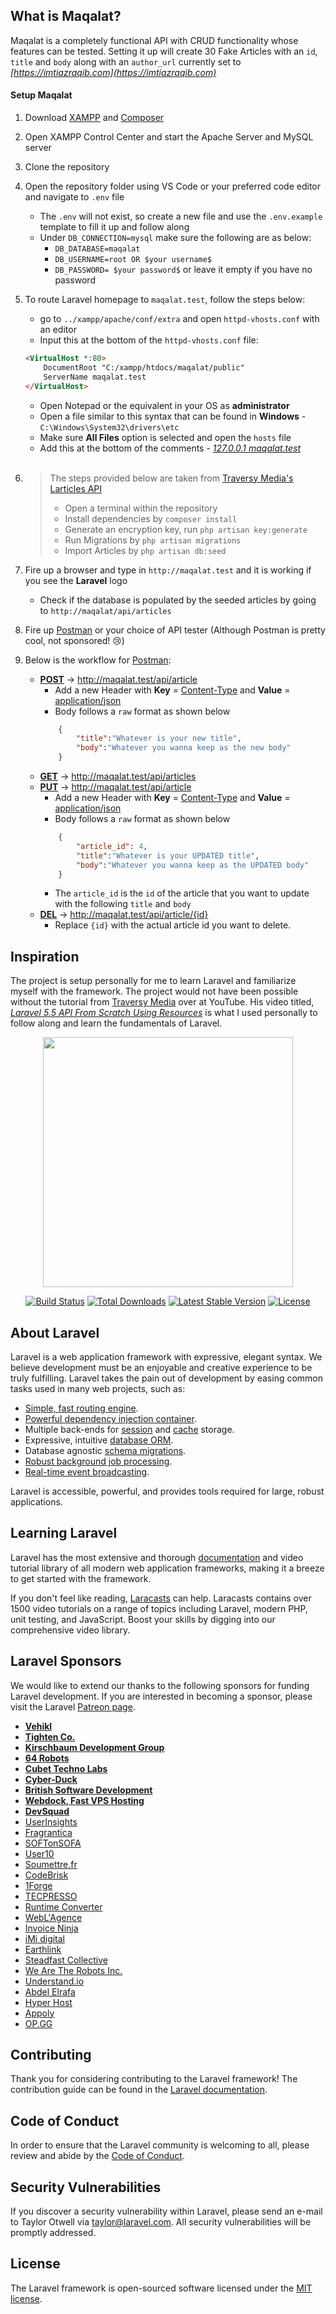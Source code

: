 ## What is Maqalat?
Maqalat is a completely functional API with CRUD functionality whose features can be tested. Setting it up will create 30 Fake Articles with an `id`, `title` and `body` along with an `author_url` currently set to *[https://imtiazraqib.com](https://imtiazraqib.com)*

#### Setup Maqalat
1. Download [XAMPP](https://www.apachefriends.org/index.html) and [Composer](https://getcomposer.org/)
2. Open XAMPP Control Center and start the Apache Server and MySQL server
3. Clone the repository
4. Open the repository folder using VS Code or your preferred code editor and navigate to `.env` file
    - The `.env` will not exist, so create a new file and use the `.env.example` template to fill it up and follow along
    - Under `DB_CONNECTION=mysql` make sure the following are as below:
        - `DB_DATABASE=maqalat`
        - `DB_USERNAME=root OR $your username$`
        - `DB_PASSWORD= $your password$` or leave it empty if you have no password
5. To route Laravel homepage to `maqalat.test`, follow the steps below:
    * go to `../xampp/apache/conf/extra` and open `httpd-vhosts.conf` with an editor
    * Input this at the bottom of the `httpd-vhosts.conf` file:
    ``` html
    <VirtualHost *:80>
        DocumentRoot "C:/xampp/htdocs/maqalat/public"
        ServerName maqalat.test
    </VirtualHost>
    ```
    * Open Notepad or the equivalent in your OS as **administrator**
    * Open a file similar to this syntax that can be found in **Windows** - `C:\Windows\System32\drivers\etc`
    * Make sure **All Files** option is selected and open the `hosts` file
    * Add this at the bottom of the comments - *[127.0.0.1 maqalat.test]()*
    <br>
    
6.   > The steps provided below are taken from [Traversy Media's Larticles API](https://github.com/bradtraversy/larticles_api)
        > * Open a terminal within the repository
        > * Install dependencies by `composer install`
        > * Generate an encryption key, run `php artisan key:generate`
        > * Run Migrations by `php artisan migrations`
        > * Import Articles by `php artisan db:seed`        
7. Fire up a browser and type in `http://maqalat.test` and it is working if you see the **Laravel** logo
    - Check if the database is populated by the seeded articles by going to `http://maqalat/api/articles`
8. Fire up [Postman](https://www.getpostman.com/downloads/) or your choice of API tester (Although Postman is pretty cool, not sponsored! 😢)

9. Below is the workflow for [Postman](https://www.getpostman.com/downloads/):
    - **[POST]()**  -> http://maqalat.test/api/article
        - Add a new Header with **Key** = [Content-Type]() and **Value** = [application/json]()
        - Body follows a `raw` format as shown below
        ```json
            {
                "title":"Whatever is your new title",
                "body":"Whatever you wanna keep as the new body"
            }
        ```
    - **[GET]()**   -> http://maqalat.test/api/articles
    - **[PUT]()**   -> http://maqalat.test/api/article
        - Add a new Header with **Key** = [Content-Type]() and **Value** = [application/json]()
        - Body follows a `raw` format as shown below
        ```json
            {
                "article_id": 4,
                "title":"Whatever is your UPDATED title",
                "body":"Whatever you wanna keep as the UPDATED body"
            }
        ```
        - The `article_id` is the `id` of the article that you want to update with the following `title` and `body`
    - **[DEL]()**   -> http://maqalat.test/api/article/{id}
        - Replace `{id}` with the actual article id you want to delete.

## Inspiration
The project is setup personally for me to learn Laravel and familiarize myself with the framework. The project would not have been possible without the tutorial from [Traversy Media](https://www.youtube.com/channel/UC29ju8bIPH5as8OGnQzwJyA) over at YouTube. His video titled, *[Laravel 5.5 API From Scratch Using Resources](https://www.youtube.com/watch?v=4pc6cgisbKE)* is what I used personally to follow along and learn the fundamentals of Laravel.

<p align="center"><img src="https://res.cloudinary.com/dtfbvvkyp/image/upload/v1566331377/laravel-logolockup-cmyk-red.svg" width="400"></p>

<p align="center">
<a href="https://travis-ci.org/laravel/framework"><img src="https://travis-ci.org/laravel/framework.svg" alt="Build Status"></a>
<a href="https://packagist.org/packages/laravel/framework"><img src="https://poser.pugx.org/laravel/framework/d/total.svg" alt="Total Downloads"></a>
<a href="https://packagist.org/packages/laravel/framework"><img src="https://poser.pugx.org/laravel/framework/v/stable.svg" alt="Latest Stable Version"></a>
<a href="https://packagist.org/packages/laravel/framework"><img src="https://poser.pugx.org/laravel/framework/license.svg" alt="License"></a>
</p>

## About Laravel

Laravel is a web application framework with expressive, elegant syntax. We believe development must be an enjoyable and creative experience to be truly fulfilling. Laravel takes the pain out of development by easing common tasks used in many web projects, such as:

- [Simple, fast routing engine](https://laravel.com/docs/routing).
- [Powerful dependency injection container](https://laravel.com/docs/container).
- Multiple back-ends for [session](https://laravel.com/docs/session) and [cache](https://laravel.com/docs/cache) storage.
- Expressive, intuitive [database ORM](https://laravel.com/docs/eloquent).
- Database agnostic [schema migrations](https://laravel.com/docs/migrations).
- [Robust background job processing](https://laravel.com/docs/queues).
- [Real-time event broadcasting](https://laravel.com/docs/broadcasting).

Laravel is accessible, powerful, and provides tools required for large, robust applications.

## Learning Laravel

Laravel has the most extensive and thorough [documentation](https://laravel.com/docs) and video tutorial library of all modern web application frameworks, making it a breeze to get started with the framework.

If you don't feel like reading, [Laracasts](https://laracasts.com) can help. Laracasts contains over 1500 video tutorials on a range of topics including Laravel, modern PHP, unit testing, and JavaScript. Boost your skills by digging into our comprehensive video library.

## Laravel Sponsors

We would like to extend our thanks to the following sponsors for funding Laravel development. If you are interested in becoming a sponsor, please visit the Laravel [Patreon page](https://patreon.com/taylorotwell).

- **[Vehikl](https://vehikl.com/)**
- **[Tighten Co.](https://tighten.co)**
- **[Kirschbaum Development Group](https://kirschbaumdevelopment.com)**
- **[64 Robots](https://64robots.com)**
- **[Cubet Techno Labs](https://cubettech.com)**
- **[Cyber-Duck](https://cyber-duck.co.uk)**
- **[British Software Development](https://www.britishsoftware.co)**
- **[Webdock, Fast VPS Hosting](https://www.webdock.io/en)**
- **[DevSquad](https://devsquad.com)**
- [UserInsights](https://userinsights.com)
- [Fragrantica](https://www.fragrantica.com)
- [SOFTonSOFA](https://softonsofa.com/)
- [User10](https://user10.com)
- [Soumettre.fr](https://soumettre.fr/)
- [CodeBrisk](https://codebrisk.com)
- [1Forge](https://1forge.com)
- [TECPRESSO](https://tecpresso.co.jp/)
- [Runtime Converter](http://runtimeconverter.com/)
- [WebL'Agence](https://weblagence.com/)
- [Invoice Ninja](https://www.invoiceninja.com)
- [iMi digital](https://www.imi-digital.de/)
- [Earthlink](https://www.earthlink.ro/)
- [Steadfast Collective](https://steadfastcollective.com/)
- [We Are The Robots Inc.](https://watr.mx/)
- [Understand.io](https://www.understand.io/)
- [Abdel Elrafa](https://abdelelrafa.com)
- [Hyper Host](https://hyper.host)
- [Appoly](https://www.appoly.co.uk)
- [OP.GG](https://op.gg)

## Contributing

Thank you for considering contributing to the Laravel framework! The contribution guide can be found in the [Laravel documentation](https://laravel.com/docs/contributions).

## Code of Conduct

In order to ensure that the Laravel community is welcoming to all, please review and abide by the [Code of Conduct](https://laravel.com/docs/contributions#code-of-conduct).

## Security Vulnerabilities

If you discover a security vulnerability within Laravel, please send an e-mail to Taylor Otwell via [taylor@laravel.com](mailto:taylor@laravel.com). All security vulnerabilities will be promptly addressed.

## License

The Laravel framework is open-sourced software licensed under the [MIT license](https://opensource.org/licenses/MIT).
